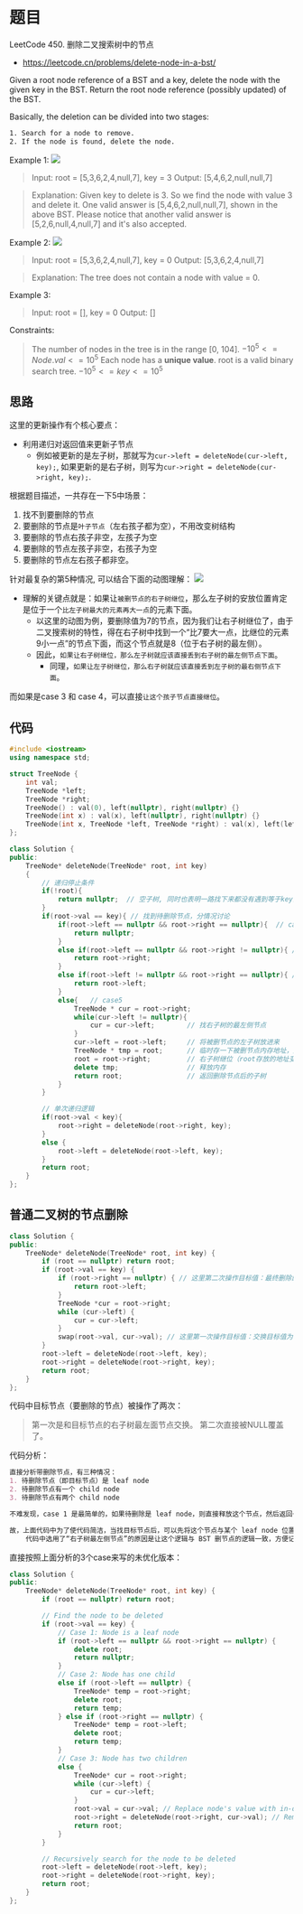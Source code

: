 # 题目
LeetCode 450. 删除二叉搜索树中的节点
- https://leetcode.cn/problems/delete-node-in-a-bst/


Given a root node reference of a BST and a key, delete the node with the given key in the BST. Return the root node reference (possibly updated) of the BST.

Basically, the deletion can be divided into two stages:
```txt
1. Search for a node to remove.
2. If the node is found, delete the node.
```

Example 1:
![](https://assets.leetcode.com/uploads/2020/09/04/del_node_1.jpg)


>Input: root = [5,3,6,2,4,null,7], key = 3
Output: [5,4,6,2,null,null,7]

>Explanation: Given key to delete is 3. So we find the node with value 3 and delete it.
One valid answer is [5,4,6,2,null,null,7], shown in the above BST.
Please notice that another valid answer is [5,2,6,null,4,null,7] and it's also accepted.

Example 2:
![](https://assets.leetcode.com/uploads/2020/09/04/del_node_supp.jpg)


>Input: root = [5,3,6,2,4,null,7], key = 0
Output: [5,3,6,2,4,null,7]

>Explanation: The tree does not contain a node with value = 0.

Example 3:

>Input: root = [], key = 0
Output: []


Constraints:

>The number of nodes in the tree is in the range [0, 104].
$-10^5 <= Node.val <= 10^5$
Each node has a **unique value**.
root is a valid binary search tree.
$-10^5 <= key <= 10^5$


## 思路

这里的更新操作有个核心要点：
- 利用递归对返回值来更新子节点
  - 例如被更新的是左子树，那就写为`cur->left = deleteNode(cur->left, key);`, 如果更新的是右子树，则写为`cur->right = deleteNode(cur->right, key);`. 

根据题目描述，一共存在一下5中场景：
1. 找不到要删除的节点
2. 要删除的节点是`叶子节点`（左右孩子都为空），不用改变树结构
3. 要删除的节点右孩子非空，左孩子为空
4. 要删除的节点左孩子非空，右孩子为空
5. 要删除的节点左右孩子都非空。

针对最复杂的第5种情况, 可以结合下面的动图理解：
![](https://code-thinking.cdn.bcebos.com/gifs/450.%E5%88%A0%E9%99%A4%E4%BA%8C%E5%8F%89%E6%90%9C%E7%B4%A2%E6%A0%91%E4%B8%AD%E7%9A%84%E8%8A%82%E7%82%B9.gif)
 - 理解的关键点就是：如果让`被删节点的右子树继位`，那么左子树的安放位置肯定是位于一个`比左子树最大的元素再大一点`的元素下面。
   - 以这里的动图为例，要删除值为7的节点，因为我们让右子树继位了，由于二叉搜索树的特性，得在右子树中找到一个“比7要大一点，比继位的元素9小一点”的节点下面，而这个节点就是8（位于右子树的最左侧）。
   - 因此，`如果让右子树继位，那么左子树就应该直接丢到右子树的最左侧节点下面`。
     - 同理，`如果让左子树继位，那么右子树就应该直接丢到左子树的最右侧节点下面`。

而如果是case 3 和 case 4，可以直接`让这个孩子节点直接继位`。

## 代码
```cpp
#include <iostream>
using namespace std;

struct TreeNode {
    int val;
    TreeNode *left;
    TreeNode *right;
    TreeNode() : val(0), left(nullptr), right(nullptr) {}
    TreeNode(int x) : val(x), left(nullptr), right(nullptr) {}
    TreeNode(int x, TreeNode *left, TreeNode *right) : val(x), left(left), right(right) {}
};

class Solution {
public:
    TreeNode* deleteNode(TreeNode* root, int key) 
    {
        // 递归停止条件
        if(!root){
            return nullptr;  // 空子树, 同时也表明一路找下来都没有遇到等于key的节点
        }
        if(root->val == key){ // 找到待删除节点，分情况讨论
            if(root->left == nullptr && root->right == nullptr){  // case2: 叶子节点，删完之后这个位置就是null了
                return nullptr;
            }
            else if(root->left == nullptr && root->right != nullptr){ // case3: 只有右孩子非空
                return root->right;
            }
            else if(root->left != nullptr && root->right == nullptr){ // case4: 只有左孩子非空
                return root->left;
            }
            else{   // case5
                TreeNode * cur = root->right;
                while(cur->left != nullptr){
                    cur = cur->left;        // 找右子树的最左侧节点
                }
                cur->left = root->left;     // 将被删节点的左子树放进来
                TreeNode * tmp = root;      // 临时存一下被删节点内存地址，用来释放内存
                root = root->right;         // 右子树继位（root存放的地址变成右孩子）
                delete tmp;                 // 释放内存
                return root;                // 返回删除节点后的子树
            }
        }

        // 单次递归逻辑
        if(root->val < key){
            root->right = deleteNode(root->right, key);
        }
        else {
            root->left = deleteNode(root->left, key);
        }
        return root;
    }
};

```

## 普通二叉树的节点删除
```cpp
class Solution {
public:
    TreeNode* deleteNode(TreeNode* root, int key) {
        if (root == nullptr) return root;
        if (root->val == key) {
            if (root->right == nullptr) { // 这里第二次操作目标值：最终删除的作用
                return root->left;
            }
            TreeNode *cur = root->right;
            while (cur->left) {
                cur = cur->left;
            }
            swap(root->val, cur->val); // 这里第一次操作目标值：交换目标值为右子树最左侧节点。
        }
        root->left = deleteNode(root->left, key);
        root->right = deleteNode(root->right, key);
        return root;
    }
};
```
代码中目标节点（要删除的节点）被操作了两次：
>第一次是和目标节点的右子树最左面节点交换。
>第二次直接被NULL覆盖了。

代码分析：
```md
直接分析带删除节点，有三种情况：
1. 待删除节点（即目标节点）是 leaf node
2. 待删除节点有一个 child node
3. 待删除节点有两个 child node

不难发现，case 1 是最简单的，如果待删除是 leaf node，则直接释放这个节点，然后返回一个nullptr即可。

故，上面代码中为了使代码简洁，当找目标节点后，可以先将这个节点与某个 leaf node 位置交换，此时再用一次递归走case 1 来删除目标节点。
    代码中选用了“右子树最左侧节点”的原因是让这个逻辑与 BST 删节点的逻辑一致，方便记忆。其实只要找一个 Leaf node 进行交换就行。因为普通二叉树并没有顺序要求。
```

直接按照上面分析的3个case来写的未优化版本：
```cpp
class Solution {
public:
    TreeNode* deleteNode(TreeNode* root, int key) {
        if (root == nullptr) return root;

        // Find the node to be deleted
        if (root->val == key) {
            // Case 1: Node is a leaf node
            if (root->left == nullptr && root->right == nullptr) {
                delete root;
                return nullptr;
            }
            // Case 2: Node has one child
            else if (root->left == nullptr) {
                TreeNode* temp = root->right;
                delete root;
                return temp;
            } else if (root->right == nullptr) {
                TreeNode* temp = root->left;
                delete root;
                return temp;
            }
            // Case 3: Node has two children
            else {
                TreeNode* cur = root->right;
                while (cur->left) {
                    cur = cur->left;
                }
                root->val = cur->val; // Replace node's value with in-order successor's value
                root->right = deleteNode(root->right, cur->val); // Remove in-order successor
                return root;
            }
        }

        // Recursively search for the node to be deleted
        root->left = deleteNode(root->left, key);
        root->right = deleteNode(root->right, key);
        return root;
    }
};
```
